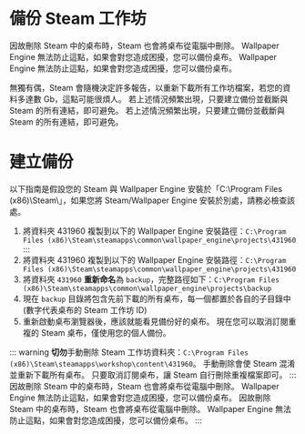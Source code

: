 # 備份 Steam 工作坊

因故刪除 Steam 中的桌布時，Steam 也會將桌布從電腦中刪除。 Wallpaper Engine 無法防止這點，如果會對您造成困擾，您可以備份桌布。 Wallpaper Engine 無法防止這點，如果會對您造成困擾，您可以備份桌布。

無獨有偶，Steam 會隨機決定許多報告，以重新下載所有工作坊檔案，若您的資料多達數 Gb，這點可能很煩人。 若上述情況頻繁出現，只要建立備份並截斷與 Steam 的所有連結，即可避免。 若上述情況頻繁出現，只要建立備份並截斷與 Steam 的所有連結，即可避免。

# 建立備份

以下指南是假設您的 Steam 與 Wallpaper Engine 安裝於「C:\Program Files (x86)\Steam\」，如果您將 Steam/Wallpaper Engine 安裝於別處，請務必檢查該處。

1. 將資料夾 431960 複製到以下的 Wallpaper Engine 安裝路徑：`C:\Program Files (x86)\Steam\steamapps\common\wallpaper_engine\projects\431960` :::
2. 將資料夾 431960 複製到以下的 Wallpaper Engine 安裝路徑：`C:\Program Files (x86)\Steam\steamapps\common\wallpaper_engine\projects\431960`
3. 將資料夾 `431960` **重新命名**為 `backup`，完整路徑如下：`C:\Program Files (x86)\Steam\steamapps\common\wallpaper_engine\projects\backup`
4. 現在 `backup` 目錄將包含先前下載的所有桌布，每一個都置於各自的子目錄中 (數字代表桌布的 Steam 工作坊 ID)
5. 重新啟動桌布瀏覽器後，應該就能看見備份好的桌布。 現在您可以取消訂閱重複的 Steam 桌布，僅使用您的個人備份。

::: warning **切勿**手動刪除 Steam 工作坊資料夾：`C:\Program Files (x86)\Steam\steamapps\workshop\content\431960`。 手動刪除會使 Steam 混淆並重新下載所有桌布。 只要取消訂閱桌布，讓 Steam 自行刪除重複檔案即可。 ::: 因故刪除 Steam 中的桌布時，Steam 也會將桌布從電腦中刪除。 Wallpaper Engine 無法防止這點，如果會對您造成困擾，您可以備份桌布。 因故刪除 Steam 中的桌布時，Steam 也會將桌布從電腦中刪除。 Wallpaper Engine 無法防止這點，如果會對您造成困擾，您可以備份桌布。 :::